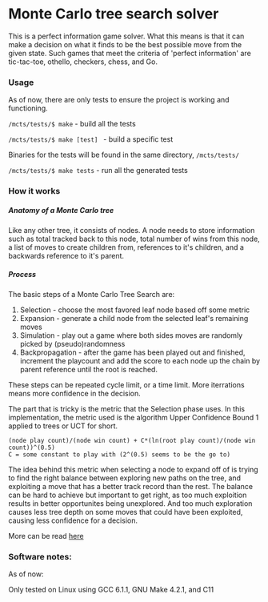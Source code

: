 # Monte Carlo tree search solver

This is a perfect information game solver. What this means is that it can make a decision on what it finds to be the best possible move from the given state. Such games that meet the criteria of 'perfect information' are tic-tac-toe, othello, checkers, chess, and Go.  

### Usage
As of now, there are only tests to ensure the project is working and functioning.

`/mcts/tests/$ make` - build all the tests

`/mcts/tests/$ make [test] ` - build a specific test

Binaries for the tests will be found in the same directory, `/mcts/tests/`

`/mcts/tests/$ make tests` - run all the generated tests
### How it works

##### Anatomy of a Monte Carlo tree
Like any other tree, it consists of nodes. A node needs to store information such as total tracked back to this node, total number of wins from this node, a list of moves to create children from, references to it's children, and a backwards reference to it's parent.

##### Process
The basic steps of a Monte Carlo Tree Search are:
1) Selection - choose the most favored leaf node based off some metric
2) Expansion - generate a child node from the selected leaf's remaining moves
3) Simulation - play out a game where both sides moves are randomly picked by (pseudo)randomness
4) Backpropagation - after the game has been played out and finished, increment the playcount and add the score to each node up the chain by parent reference until the root is reached.

These steps can be repeated cycle limit, or a time limit. More iterrations means more confidence in the decision.

The part that is tricky is the metric that the Selection phase uses. In this implementation, the metric used is the algorithm Upper Confidence Bound 1 applied to trees or UCT for short.
```
(node play count)/(node win count) + C*(ln(root play count)/(node win count))^(0.5)
C = some constant to play with (2^(0.5) seems to be the go to)
```
The idea behind this metric when selecting a node to expand off of is trying to find the right balance between exploring new paths on the tree, and exploiting a move that has a better track record than the rest. The balance can be hard to achieve but important to get right, as too much exploition results in better opportunites being unexplored. And too much exploration causes less tree depth on some moves that could have been exploited, causing less confidence for a decision.

More can be read [here](https://www.wikiwand.com/en/Monte_Carlo_tree_search)


### Software notes:
As of now:

Only tested on Linux using GCC 6.1.1, GNU Make 4.2.1, and C11
